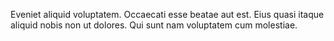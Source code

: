 Eveniet aliquid voluptatem. Occaecati esse beatae aut est. Eius quasi itaque aliquid nobis non ut dolores. Qui sunt nam voluptatem cum molestiae.